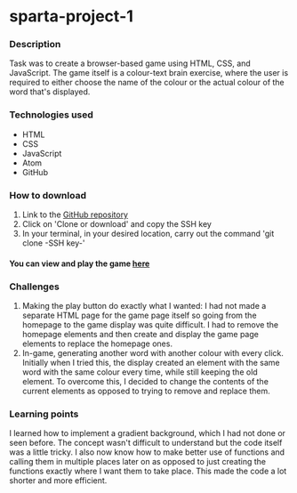 # sparta-project-1
### Description
Task was to create a browser-based game using HTML, CSS, and JavaScript. The game itself is a colour-text brain exercise, where the user is required to either choose the name of the colour or the actual colour of the word that's displayed.

### Technologies used
* HTML
* CSS
* JavaScript
* Atom
* GitHub

### How to download
1. Link to the [GitHub repository](https://github.com/mohammedkashim10/sparta-project-1)
2. Click on 'Clone or download' and copy the SSH key
3. In your terminal, in your desired location, carry out the command 'git clone -SSH key-'

#### You can view and play the game [here](https://mohammedkashim10.github.io/sparta-project-1/)

### Challenges
1. Making the play button do exactly what I wanted: I had not made a separate HTML page for the game page itself so going from the homepage to the game display was quite difficult. I had to remove the homepage elements and then create and display the game page elements to replace the homepage ones.
2. In-game, generating another word with another colour with every click. Initially when I tried this, the display created an element with the same word with the same colour every time, while still keeping the old element. To overcome this, I decided to change the contents of the current elements as opposed to trying to remove and replace them.

### Learning points
I learned how to implement a gradient background, which I had not done or seen before. The concept wasn't difficult to understand but the code itself was a little tricky. I also now know how to make better use of functions and calling them in multiple places later on as opposed to just creating the functions exactly where I want them to take place. This made the code a lot shorter and more efficient.